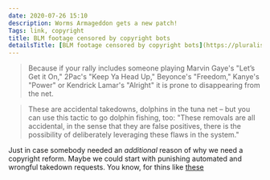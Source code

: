 ```yaml
---
date: 2020-07-26 15:10
description: Worms Armageddon gets a new patch!
Tags: link, copyright
title: BLM footage censored by copyright bots
detailsTitle: [BLM footage censored by copyright bots](https://pluralistic.net/2020/07/23/circuit-split/#dolphins-in-tuna-nets)
---
```


> Because if your rally includes someone playing Marvin Gaye's "Let’s Get it On," 2Pac's "Keep Ya Head Up," Beyonce's "Freedom," Kanye's "Power" or Kendrick Lamar's "Alright" it is prone to disappearing from the net.

> These are accidental takedowns, dolphins in the tuna net – but you can use this tactic to go dolphin fishing, too: "These removals are all accidental, in the sense that they are false positives, there is the possibility of deliberately leveraging these flaws in the system."

Just in case somebody needed an *additional* reason of why we need a copyright reform. Maybe we could start with punishing automated and wrongful takedown requests. You know, for thins like [these](https://www.msn.com/en-us/tv/news/comic-con-at-home-snafu-star-trek-panel-temporarily-blocked-on-youtube-by-cbs-copyright-complaint/ar-BB176OCc)